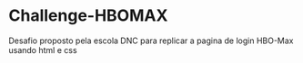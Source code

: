 # Challenge-HBOMAX
Desafio proposto pela escola DNC para replicar a pagina de login HBO-Max
usando html e css
